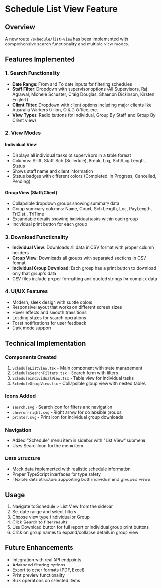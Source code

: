 # Schedule List View Feature

## Overview
A new route `/schedule/list-view` has been implemented with comprehensive search functionality and multiple view modes.

## Features Implemented

### 1. Search Functionality
- **Date Range**: From and To date inputs for filtering schedules
- **Staff Filter**: Dropdown with supervisor options (All Supervisors, Raj Agrawal, Michele Schuster, Craig Douglas, Shannon Dickinson, Kirsten Englert)
- **Client Filter**: Dropdown with client options including major clients like Australia Workers Union, O & G Office, etc.
- **View Types**: Radio buttons for Individual, Group By Staff, and Group By Client views

### 2. View Modes

#### Individual View
- Displays all individual tasks of supervisors in a table format
- Columns: Shift, Staff, Sch (Schedule), Break, Log, Sch/Log Length, Status
- Shows staff name and client information
- Status badges with different colors (Completed, In Progress, Cancelled, Pending)

#### Group View (Staff/Client)
- Collapsible dropdown groups showing summary data
- Group summary columns: Name, Count, Sch Length, Log, PayLength, TrlDist., TrlTime
- Expandable details showing individual tasks within each group
- Individual print button for each group

### 3. Download Functionality
- **Individual View**: Downloads all data in CSV format with proper column headers
- **Group View**: Downloads all groups with separated sections in CSV format
- **Individual Group Download**: Each group has a print button to download only that group's data
- CSV files include proper formatting and quoted strings for complex data

### 4. UI/UX Features
- Modern, sleek design with subtle colors
- Responsive layout that works on different screen sizes
- Hover effects and smooth transitions
- Loading states for search operations
- Toast notifications for user feedback
- Dark mode support

## Technical Implementation

### Components Created
1. `ScheduleListView.tsx` - Main component with state management
2. `ScheduleSearchFilters.tsx` - Search form with filters
3. `ScheduleIndividualView.tsx` - Table view for individual tasks
4. `ScheduleGroupView.tsx` - Collapsible group view with nested tables

### Icons Added
- `search.svg` - Search icon for filters and navigation
- `chevron-right.svg` - Right arrow for collapsible groups
- `printer.svg` - Print icon for individual group downloads

### Navigation
- Added "Schedule" menu item in sidebar with "List View" submenu
- Uses SearchIcon for the menu item

### Data Structure
- Mock data implemented with realistic schedule information
- Proper TypeScript interfaces for type safety
- Flexible data structure supporting both individual and grouped views

## Usage
1. Navigate to Schedule > List View from the sidebar
2. Set date range and select filters
3. Choose view type (Individual or Group)
4. Click Search to filter results
5. Use Download button for full report or individual group print buttons
6. Click on group names to expand/collapse details in group view

## Future Enhancements
- Integration with real API endpoints
- Advanced filtering options
- Export to other formats (PDF, Excel)
- Print preview functionality
- Bulk operations on selected items 